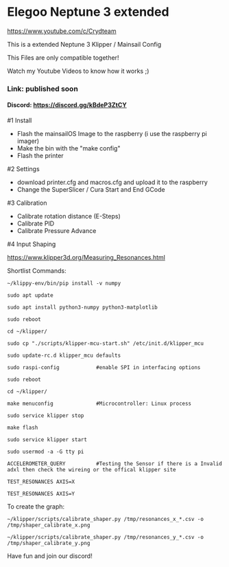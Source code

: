 # Elegoo Neptune 3 extended

https://www.youtube.com/c/Crydteam

This is a extended Neptune 3 Klipper / Mainsail Config

This Files are only compatible together!

Watch my Youtube Videos to know how it works ;)

### Link: published soon

#### Discord: https://discord.gg/kBdeP3ZtCY


#1 Install
 - Flash the mainsailOS Image to the raspberry (i use the raspberry pi imager)
 - Make the bin with the "make config"
 - Flash the printer

#2 Settings
- download printer.cfg and macros.cfg and upload it to the raspberry
- Change the SuperSlicer / Cura Start and End GCode

#3 Calibration
- Calibrate rotation distance (E-Steps)
- Calibrate PID 
- Calibrate Pressure Advance

#4 Input Shaping 

https://www.klipper3d.org/Measuring_Resonances.html

Shortlist Commands:
```
~/klippy-env/bin/pip install -v numpy
```
```
sudo apt update
```
```
sudo apt install python3-numpy python3-matplotlib
```
```
sudo reboot
```
```
cd ~/klipper/
```
```
sudo cp "./scripts/klipper-mcu-start.sh" /etc/init.d/klipper_mcu
```
```
sudo update-rc.d klipper_mcu defaults
```
```
sudo raspi-config            #enable SPI in interfacing options
```
```
sudo reboot
```
```
cd ~/klipper/
```
```
make menuconfig              #Microcontroller: Linux process
```
```
sudo service klipper stop
```
```
make flash
```
```
sudo service klipper start
```
```
sudo usermod -a -G tty pi
```
```
ACCELEROMETER_QUERY          #Testing the Sensor if there is a Invalid adxl then check the wireing or the offical klipper site
```
```
TEST_RESONANCES AXIS=X
```
```
TEST_RESONANCES AXIS=Y
```

To create the graph:

```
~/klipper/scripts/calibrate_shaper.py /tmp/resonances_x_*.csv -o /tmp/shaper_calibrate_x.png
```
```
~/klipper/scripts/calibrate_shaper.py /tmp/resonances_y_*.csv -o /tmp/shaper_calibrate_y.png
```

Have fun and join our discord!
